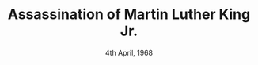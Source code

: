 ---
layout: events
category: assassination of mlk
title: Assassination of Martin Luther King Jr.
year: 1968
date: 4th April, 1968
location: Memphis, Tennessee
image: media/images/events/martin_luther_king.jpg
description: Martin Luther king Jr, was the prominent leader of the Civil Rights Movement and a recipient of the Nobel Peace Prize. He was tragically shot at the Lorraine Motel in Memphis, Tennessee.

songs related:
---